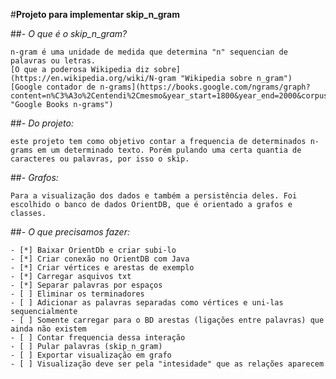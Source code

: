 #**Projeto para implementar skip_n_gram**

 ##*- O que é o skip_n_gram?*

	n-gram é uma unidade de medida que determina "n" sequencian de palavras ou letras.
	[O que a poderosa Wikipedia diz sobre](https://en.wikipedia.org/wiki/N-gram "Wikipedia sobre n_gram")
	[Google contador de n-grams](https://books.google.com/ngrams/graph?content=n%C3%A3o%2Centendi%2Cmesmo&year_start=1800&year_end=2000&corpus=18&smoothing=3&share=&direct_url=t1%3B%2Cn%C3%A3o%3B%2Cc0%3B.t1%3B%2Centendi%3B%2Cc0%3B.t1%3B%2Cmesmo%3B%2Cc0 "Google Books n-grams")


##*- Do projeto:*
	
	este projeto tem como objetivo contar a frequencia de determinados n-grams em um determinado texto. Porém pulando uma certa quantia de caracteres ou palavras, por isso o skip.

##*- Grafos:*
	
	Para a visualização dos dados e também a persistência deles. Foi escolhido o banco de dados OrientDB, que é orientado a grafos e classes.

##*- O que precisamos fazer:*

	- [*] Baixar OrientDb e criar subi-lo
	- [*] Criar conexão no OrientDB com Java
	- [*] Criar vértices e arestas de exemplo
	- [*] Carregar asquivos txt
	- [*] Separar palavras por espaços
	- [ ] Eliminar os terminadores
	- [ ] Adicionar as palavras separadas como vértices e uni-las sequencialmente
	- [ ] Somente carregar para o BD arestas (ligações entre palavras) que ainda não existem
	- [ ] Contar frequencia dessa interação
	- [ ] Pular palavras (skip_n_gram)
	- [ ] Exportar visualização em grafo
	- [ ] Visualização deve ser pela "intesidade" que as relações aparecem
